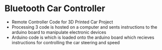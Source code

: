 # Bluetooth Car Controller
- Remote Controller Code for 3D Printed Car Project
- Processing 3 code is hosted on a computer and sents instructions to the arduino board to manipulate electronic devices
- Arduino code is which is loaded onto the arduino board which recieves instructions for controlling the car steering and speed

